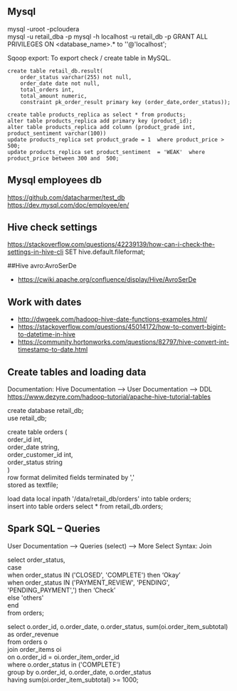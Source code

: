 ## Mysql
mysql -uroot -pcloudera  
mysql -u retail_dba -p
mysql -h localhost -u retail_db -p
GRANT ALL PRIVILEGES ON <database_name>.* to ''@'localhost';

Sqoop export: To export check / create table in MySQL. 
```
create table retail_db.result(
	order_status varchar(255) not null, 
	order_date date not null,
	total_orders int, 
	total_amount numeric, 
	constraint pk_order_result primary key (order_date,order_status)); 
```

```
create table products_replica as select * from products;
alter table products_replica add primary key (product_id);
alter table products_replica add column (product_grade int, product_sentiment varchar(100))
update products_replica set product_grade = 1  where product_price > 500;
update products_replica set product_sentiment  = 'WEAK'  where product_price between 300 and  500;
```





## Mysql employees db
https://github.com/datacharmer/test_db
https://dev.mysql.com/doc/employee/en/

## Hive check settings
https://stackoverflow.com/questions/42239139/how-can-i-check-the-settings-in-hive-cli
SET hive.default.fileformat;

##Hive avro:AvroSerDe
* https://cwiki.apache.org/confluence/display/Hive/AvroSerDe

## Work with dates
* http://dwgeek.com/hadoop-hive-date-functions-examples.html/
* https://stackoverflow.com/questions/45014172/how-to-convert-bigint-to-datetime-in-hive
* https://community.hortonworks.com/questions/82797/hive-convert-int-timestamp-to-date.html

## Create tables and loading data

Documentation: Hive Documentation --> User Documentation --> DDL
https://www.dezyre.com/hadoop-tutorial/apache-hive-tutorial-tables


create database retail_db;  
use retail_db;

create table orders (  
  order_id int,  
  order_date string,  
  order_customer_id int,    
  order_status string    
)  
row format delimited fields terminated by ','  
stored as textfile;  

load data local inpath '/data/retail_db/orders' into table orders;  
insert into table orders select * from  retail_db.orders;  



##  Spark SQL – Queries 

User Documentation --> Queries (select) -->  More Select Syntax: Join

select order_status,  
       case    
            when order_status IN ('CLOSED', 'COMPLETE') then ‘Okay’   
            when order_status IN ('PAYMENT_REVIEW', 'PENDING', 'PENDING_PAYMENT',') then ‘Check’  
            else 'others'  
       end   
from orders;  



select o.order_id, o.order_date, o.order_status, sum(oi.order_item_subtotal)  as order_revenue  
from orders o   
join order_items oi  
on o.order_id = oi.order_item_order_id  
where o.order_status in ('COMPLETE')  
group by o.order_id, o.order_date, o.order_status  
having sum(oi.order_item_subtotal) >= 1000;  
 
